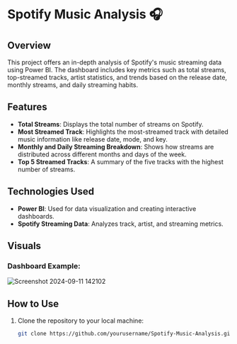 # Spotify Music Analysis 🎧

## Overview
This project offers an in-depth analysis of Spotify's music streaming data using Power BI. The dashboard includes key metrics such as total streams, top-streamed tracks, artist statistics, and trends based on the release date, monthly streams, and daily streaming habits.

## Features
- **Total Streams**: Displays the total number of streams on Spotify.
- **Most Streamed Track**: Highlights the most-streamed track with detailed music information like release date, mode, and key.
- **Monthly and Daily Streaming Breakdown**: Shows how streams are distributed across different months and days of the week.
- **Top 5 Streamed Tracks**: A summary of the five tracks with the highest number of streams.

## Technologies Used
- **Power BI**: Used for data visualization and creating interactive dashboards.
- **Spotify Streaming Data**: Analyzes track, artist, and streaming metrics.

## Visuals
### Dashboard Example:
![Screenshot 2024-09-11 142102](https://github.com/user-attachments/assets/1fa8fabc-e8f1-4624-96f0-620bb9b62297)

## How to Use
1. Clone the repository to your local machine:
   ```bash
   git clone https://github.com/yourusername/Spotify-Music-Analysis.git
